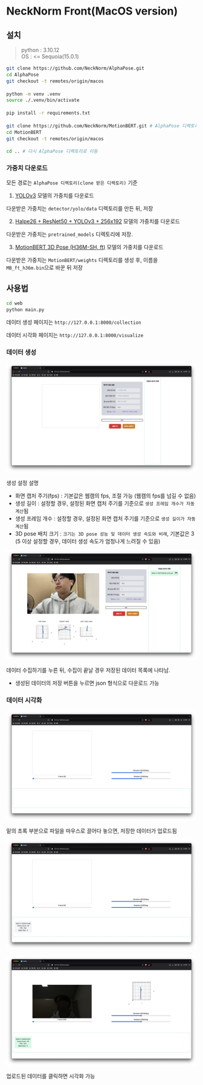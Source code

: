 # NeckNorm Front(MacOS version)

## 설치

> python : 3.10.12 \
> OS : <= Sequoia(15.0.1)

```bash
git clone https://github.com/NeckNorm/AlphaPose.git
cd AlphaPose
git checkout -t remotes/origin/macos

python -m venv .venv
source ./.venv/bin/activate

pip install -r requirements.txt

git clone https://github.com/NeckNorm/MotionBERT.git # AlphaPose 디렉토리 내부에 생성해야함
cd MotionBERT
git checkout -t remotes/origin/macos

cd .. # 다시 AlphaPose 디렉토리로 이동
```

### 가중치 다운로드

모든 경로는 `AlphaPose 디렉토리(clone 받은 디렉토리)` 기준

1. [YOLOv3](https://drive.google.com/file/d/1D47msNOOiJKvPOXlnpyzdKA3k6E97NTC/view) 모델의 가중치를 다운로드

다운받은 가중치는 `detector/yolo/data` 디렉토리를 만든 뒤, 저장

2. [Halpe26 + ResNet50 + YOLOv3 + 256x192](https://drive.google.com/file/d/1S-ROA28de-1zvLv-hVfPFJ5tFBYOSITb/view) 모델의 가중치를 다운로드

다운받은 가중치는 `pretrained_models` 디렉토리에 저장.

3. [MotionBERT 3D Pose (H36M-SH, ft)](https://onedrive.live.com/?authkey=%21ABOq3JHlmyCLz9k&id=A5438CD242871DF0%21170&cid=A5438CD242871DF0) 모델의 가중치를 다운로드

다운받은 가중치는 `MotionBERT/weights` 디렉토리를 생성 후, 이름을 `MB_ft_h36m.bin`으로 바꾼 뒤 저장

## 사용법

```bash
cd web
python main.py
```

데이터 생성 페이지는 `http://127.0.0.1:8000/collection`

데이터 시각화 페이지는 `http://127.0.0.1:8000/visualize`

### 데이터 생성

![alt text](./readme_imgs/image.png)

생성 설정 설명
- 화면 캡처 주기(fps) : 기본값은 웹캠의 fps, 조절 가능 (웹캠의 fps를 넘길 수 없음)
- 생성 길이 : 설정할 경우, 설정된 화면 캡처 주기를 기준으로 `생성 프레임 개수가 자동 계산`됨
- 생성 프레임 개수 : 설정할 경우, 설정된 화면 캡처 주기를 기준으로 `생성 길이가 자동 계산`됨
- 3D pose 배치 크기 : `크기는 3D pose 성능 및 데이터 생성 속도와 비례`, 기본값은 3 (5 이상 설정할 경우, 데이터 생성 속도가 엄청나게 느려질 수 있음)

![alt text](./readme_imgs/image-1.png)

데이터 수집하기를 누른 뒤, 수집이 끝날 경우 저장된 데이터 목록에 나타남.
- 생성된 데이터의 저장 버튼을 누르면 json 형식으로 다운로드 가능

### 데이터 시각화

![alt text](./readme_imgs/image-2.png)

밑의 초록 부분으로 파일을 마우스로 끌어다 놓으면, 저장한 데이터가 업로드됨

![alt text](./readme_imgs/image-3.png)

![alt text](./readme_imgs/image-4.png)

업로드된 데이터를 클릭하면 시각화 가능
